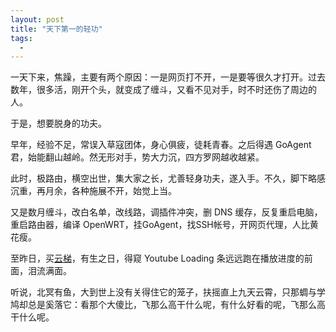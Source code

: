 ```yaml
---
layout: post
title: "天下第一的轻功"
tags:
  -
---
```


一天下来，焦躁，主要有两个原因：一是网页打不开，一是要等很久才打开。过去数年，很多活，刚开个头，就变成了缠斗，又看不见对手，时不时还伤了周边的人。

于是，想要脱身的功夫。

早年，经验不足，常误入草寇团体，身心俱疲，徒耗青春。之后得遇 GoAgent 君，始能翻山越岭。然无形对手，势大力沉，四方罗网越收越紧。

此时，极路由，横空出世，集大家之长，尤善轻身功夫，遂入手。不久，脚下略感沉重，再月余，各种施展不开，始觉上当。

又是数月缠斗，改白名单，改线路，调插件冲突，删 DNS 缓存，反复重启电脑，重启路由器，编译 OpenWRT，挂GoAgent，找SSH帐号，开网页代理，人比黄花瘦。

至昨日，买<a href="http://igotvpn.com/?r=10878d3f0d1a9b61" target="_blank">云梯</a>，有生之日，得窥 Youtube Loading 条远远跑在播放进度的前面，泪流满面。

听说，北冥有鱼，大到世上没有关得住它的笼子，扶摇直上九天云霄，只那蜩与学鸠却总是奚落它：看那个大傻比，飞那么高干什么呢，有什么好看的呢，飞那么高干什么呢。
